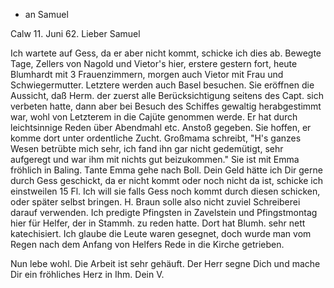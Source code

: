 + an Samuel

 Calw 11. Juni 62.
Lieber Samuel

Ich wartete auf Gess, da er aber nicht kommt, schicke ich dies ab. Bewegte Tage, Zellers von Nagold und Vietor's hier, erstere gestern fort, heute Blumhardt mit 3 Frauenzimmern, morgen auch Vietor mit Frau und Schwiegermutter. Letztere werden auch Basel besuchen. Sie eröffnen die Aussicht, daß Herm. der zuerst alle Berücksichtigung seitens des Capt. sich verbeten hatte, dann aber bei Besuch des Schiffes gewaltig herabgestimmt war, wohl von Letzterem in die Cajüte genommen werde. Er hat durch leichtsinnige Reden über Abendmahl etc. Anstoß gegeben. Sie hoffen, er komme dort unter ordentliche Zucht. Großmama schreibt, "H's ganzes Wesen betrübte mich sehr, ich fand ihn gar nicht gedemütigt, sehr aufgeregt und war ihm mit nichts gut beizukommen." Sie ist mit Emma fröhlich in Baling. Tante Emma gehe nach Boll. Dein Geld hätte ich Dir gerne durch Gess geschickt, da er nicht kommt oder noch nicht da ist, schicke ich einstweilen 15 Fl. Ich will sie falls Gess noch kommt durch diesen schicken, oder später selbst bringen. H. Braun solle also nicht zuviel Schreiberei darauf verwenden. Ich predigte Pfingsten in Zavelstein und Pfingstmontag hier für Helfer, der in Stammh. zu reden hatte. Dort hat Blumh. sehr nett katechisiert. Ich glaube die Leute waren gesegnet, doch wurde man vom Regen nach dem Anfang von Helfers Rede in die Kirche getrieben.

Nun lebe wohl. Die Arbeit ist sehr gehäuft. Der Herr segne Dich und mache Dir ein fröhliches Herz in Ihm.
 Dein V.

